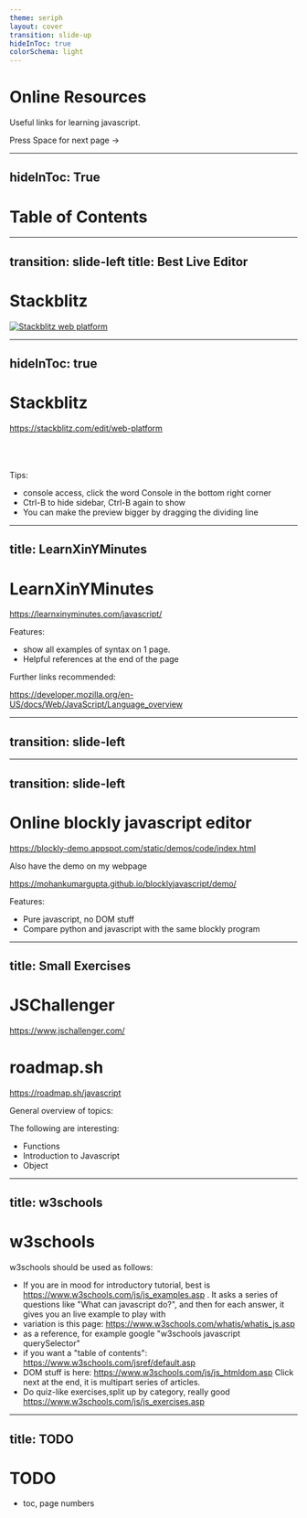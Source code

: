 ```yaml
---
theme: seriph
layout: cover
transition: slide-up
hideInToc: true
colorSchema: light
---
```


# Online Resources

Useful links for learning javascript.

<div @click="$slidev.nav.next" class="mt-12 py-1" hover:bg="white op-10">
  Press Space for next page ->
</div>

<!--
The last comment block of each slide is slide notes.
-->



---
hideInToc: True
---

# Table of Contents

<Toc/>

---
transition: slide-left
title: Best Live Editor
---
# Stackblitz

<a target="_blank" href="https://stackblitz.com/edit/web-platform">![Stackblitz web platform](https://developer.stackblitz.com/assets/overview.DFIug-7P.png)</a>




---
hideInToc: true
---

# Stackblitz

https://stackblitz.com/edit/web-platform

<br><br><br>
Tips:
- console access, click the word Console in the bottom right corner
- Ctrl-B to hide sidebar, Ctrl-B again to show
- You can make the preview bigger by dragging the dividing line
<!--
You can have `style` tag in markdown to override the style for the current page.
Learn more: https://sli.dev/features/slide-scope-style
-->


<!--
Here is another comment.
-->

---
title: LearnXinYMinutes
---

# LearnXinYMinutes

https://learnxinyminutes.com/javascript/

Features:
 - show all examples of syntax on 1 page.
 - Helpful references at the end of the page

Further links recommended:

https://developer.mozilla.org/en-US/docs/Web/JavaScript/Language_overview



---
transition: slide-left
---





---
transition: slide-left
---


# Online blockly javascript editor

https://blockly-demo.appspot.com/static/demos/code/index.html

Also have the demo on my webpage

https://mohankumargupta.github.io/blocklyjavascript/demo/


Features:

- Pure javascript, no DOM stuff
- Compare python and javascript with the same blockly program

---
title: Small Exercises
---

# JSChallenger

https://www.jschallenger.com/

# roadmap.sh

https://roadmap.sh/javascript

General overview of topics:

The following are interesting:

- Functions
- Introduction to Javascript
- Object



---
title: w3schools
---

# w3schools

w3schools should be used as follows:

- If you are in mood for introductory tutorial, best is https://www.w3schools.com/js/js_examples.asp . It asks a series of questions like "What can javascript do?", and then for each answer, it gives you an live example to play with
- variation is this page: https://www.w3schools.com/whatis/whatis_js.asp
- as a reference, for example google "w3schools javascript querySelector"
- if you want a "table of contents": https://www.w3schools.com/jsref/default.asp
- DOM stuff is here: https://www.w3schools.com/js/js_htmldom.asp
  Click next at the end, it is multipart series of articles.
- Do quiz-like exercises,split up by category, really good https://www.w3schools.com/js/js_exercises.asp

---
title: TODO
---

# TODO
- toc, page numbers